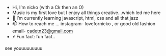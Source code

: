  - Hi, I’m nicko (with a Ck then an O)
- Music is my first love but I enjoy all things creative...which led me here
- 🌱 I’m currently learning javascript, html, css and all that jazz
- 📫 How to reach me ... instagram- lovefornicko , or good old fashion email- cadetn23@gmail.com
- ⚡ Fun fact: fun fact..
  
see youuuuuuuuu
<!---
cadetn23/cadetn23 is a ✨ special ✨ repository because its `README.md` (this file) appears on your GitHub profile.
You can click the Preview link to take a look at your changes.
--->
